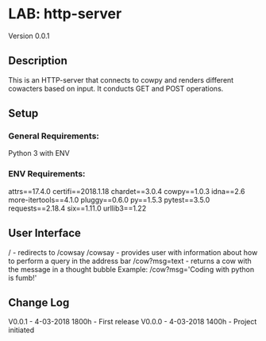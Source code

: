 # LAB: http-server

Version 0.0.1

## Description

This is an HTTP-server that connects to cowpy and renders different cowacters based on input. It conducts GET and POST operations.

## Setup
### General Requirements: 
Python 3 with ENV

### ENV Requirements: 
attrs==17.4.0
certifi==2018.1.18
chardet==3.0.4
cowpy==1.0.3
idna==2.6
more-itertools==4.1.0
pluggy==0.6.0
py==1.5.3
pytest==3.5.0
requests==2.18.4
six==1.11.0
urllib3==1.22

## User Interface
/ - redirects to /cowsay
/cowsay - provides user with information about how to perform a query in the address bar
/cow?msg=text - returns a cow with the message in a thought bubble
    Example: /cow?msg='Coding with python is fumb!'

## Change Log

V0.0.1 - 4-03-2018 1800h - First release
V0.0.0 - 4-03-2018 1400h - Project initiated


